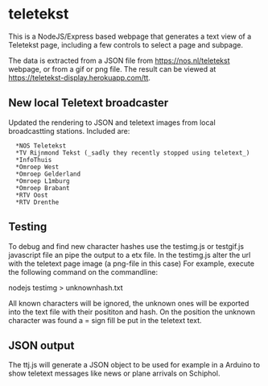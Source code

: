 # teletekst
 
This is a NodeJS/Express based webpage that generates a text view of a Teletekst page, including a few controls to select a page and subpage. 


The data is extracted from a JSON file from https://nos.nl/teletekst webpage, or from a gif or png file.
The result can be viewed at https://teletekst-display.herokuapp.com/tt.

## New local Teletext broadcaster
Updated the rendering to JSON and teletext images from local broadcastting stations.
Included are:

      *NOS Teletekst
      *TV Rijnmond Tekst (_sadly they recently stopped using teletext_)
      *InfoThuis
      *Omroep West
      *Omroep Gelderland
      *Omroep L1mburg
      *Omroep Brabant
      *RTV Oost
      *RTV Drenthe

## Testing
To debug and find new character hashes use the testimg.js or testgif.js javascript file an pipe the output to a etx file. 
In the testimg.js alter the url with the teletext page image (a png-file in this case)
For example, execute the following command on the commandline:

nodejs testimg > unknownhash.txt

All known characters will be ignored, the unknown ones will be exported into the text file with their posititon and hash. On the position the unknown character was found a = sign fill be put in the teletext text.

## JSON output
The ttj.js will generate a JSON object to be used for example in a Arduino to show teletext messages like news or plane arrivals on Schiphol.
